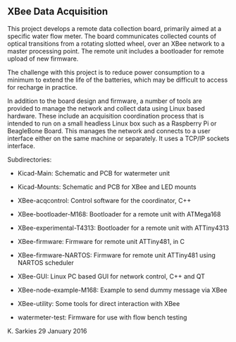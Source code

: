 XBee Data Acquisition
---------------------

This project develops a remote data collection board, primarily aimed at a
specific water flow meter. The board communicates collected counts of optical
transitions from a rotating slotted wheel, over an XBee network to a master
processing point. The remote unit includes a bootloader for remote upload of
new firmware.

The challenge with this project is to reduce power consumption to a minimum
to extend the life of the batteries, which may be difficult to access for
recharge in practice.

In addition to the board design and firmware, a number of tools are provided
to manage the network and collect data using Linux based hardware. These include
an acquisition coordination process that is intended to run on a small headless
Linux box such as a Raspberry Pi or BeagleBone Board. This manages the network
and connects to a user interface either on the same machine or separately. It
uses a TCP/IP sockets interface.

Subdirectories:

* Kicad-Main:              Schematic and PCB for watermeter unit

* Kicad-Mounts:            Schematic and PCB for XBee and LED mounts

* XBee-acqcontrol:         Control software for the coordinator, C++

* XBee-bootloader-M168:    Bootloader for a remote unit with ATMega168

* XBee-experimental-T4313: Bootloader for a remote unit with ATTiny4313

* XBee-firmware:           Firmware for remote unit ATTiny481, in C

* XBee-firmware-NARTOS:    Firmware for remote unit ATTiny481 using NARTOS scheduler

* XBee-GUI:                Linux PC based GUI for network control, C++ and QT

* XBee-node-example-M168:  Example to send dummy message via XBee

* XBee-utility:            Some tools for direct interaction with XBee

* watermeter-test:         Firmware for use with flow bench testing

K. Sarkies
29 January 2016

